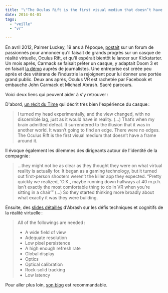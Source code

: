 ```yaml
---
title: "\"The Oculus Rift is the first visual medium that doesn’t have a frame around it\""
date: 2014-04-01
tags:
  - "veille"
  - "vr"

---
```


En avril 2012, Palmer Luckey, 19 ans à l'époque, [postait](http://www.mtbs3d.com/phpBB/viewtopic.php?f=120&t=14777) sur un forum de passionnés pour annoncer qu'il faisait de grands progrès sur un casque de réalité virtuelle, Oculus Rift, et qu'il espérait bientôt le lancer sur Kickstarter. Un mois après, Carmack se faisait prêter un casque, y adaptait Doom 3 et en faisait [la démo](http://www.theverge.com/2012/5/30/3052191/doom-3-bfg-edition-announced-for-the-fall-we-try-it-with-john) auprès de journalistes. Une entreprise est créée peu après et des vétérans de l'industrie la rejoignent pour lui donner une portée grand public. Deux ans après, Oculus VR est rachetée par Facebook et embauche John Carmack et Michael Abrash. Sacré parcours.

Voici deux liens qui peuvent aider à s'y retrouver :

D'abord, [un récit du Time](http://time.com/39577/facebook-oculus-vr-inside-story/) qui décrit très bien l'expérience du casque :

> I turned my head experimentally, and the view changed, with no discernible lag, just as it would have in reality. (…) That’s when my brain admitted defeat. It surrendered to the illusion that it was in another world. It wasn’t going to find an edge. There were no edges. The Oculus Rift is the first visual medium that doesn’t have a frame around it.

Il évoque également les dilemmes des dirigeants autour de l'identité de la compagnie :

> …they might not be as clear as they thought they were on what virtual reality is actually for. It began as a gaming technology, but it turned out first-person shooters weren’t the killer app they expected. “Pretty quickly we realized, ‘O.K., maybe running down hallways at 40 m.p.h. isn’t exactly the most comfortable thing to do in VR when you’re sitting in a chair’” (…) So they started thinking more broadly about what exactly it was they were building.

Ensuite, des [slides détaillés](http://media.steampowered.com/apps/abrashblog/Abrash%20Dev%20Days%202014.pdf) d'Abrash sur les défis techniques et cognitifs de la réalité virtuelle :

> All of the followings are needed :
>
> - A wide field of view
> - Adequate resolution
> - Low pixel persistence
> - A high enough refresh rate
> - Global display
> - Optics
> - Optical calibration
> - Rock-solid tracking
> - Low latency

Pour aller plus loin, [son blog](http://blogs.valvesoftware.com/abrash/) est recommandable.

